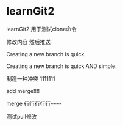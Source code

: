 # learnGit2
learnGit2  用于测试clone命令
  

  修改内容 然后推送

  Creating a new branch is quick.


  Creating a new branch is quick AND simple.

  制造一种冲突  1111111

add merge!!!!
  
  merge 行行行行行·······


  测试pull修改
